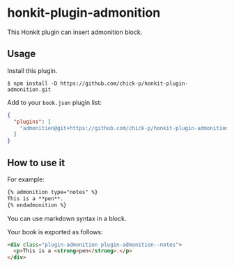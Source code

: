 # honkit-plugin-admonition

This Honkit plugin can insert admonition block.

## Usage

Install this plugin.

```shell
$ npm install -D https://github.com/chick-p/honkit-plugin-admonition.git
```

Add to your `book.json` plugin list:

```json
{
  "plugins": [
    "admonition@git+https://github.com/chick-p/honkit-plugin-admonition.git"
  ]
}
```

## How to use it

For example:

```markdown
{% admonition type="notes" %}
This is a **pen**.
{% endadmonition %}
```

You can use markdown syntax in a block.

Your book is exported as follows:

```html
<div class="plugin-admonition plugin-admonition--notes">
  <p>This is a <strong>pen</strong>.</p>
</div>
```
